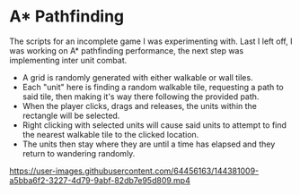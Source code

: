 # A* Pathfinding
The scripts for an incomplete game I was experimenting with.
Last I left off, I was working on A* pathfinding performance, the next step was implementing inter unit combat.
* A grid is randomly generated with either walkable or wall tiles.
* Each "unit" here is finding a random walkable tile, requesting a path to said tile, then making it's way there following the provided path.
* When the player clicks, drags and releases, the units within the rectangle will be selected.
* Right clicking with selected units will cause said units to attempt to find the nearest walkable tile to the clicked location.
* The units then stay where they are until a time has elapsed and they return to wandering randomly.

https://user-images.githubusercontent.com/64456163/144381009-a5bba6f2-3227-4d79-9abf-82db7e95d809.mp4
